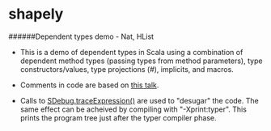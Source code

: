 # shapely

######Dependent types demo - Nat, HList

- This is a demo of dependent types in Scala using a combination of dependent method types (passing types from method parameters), type constructors/values, type projections (#), implicits, and macros.

- Comments in code are based on [this talk](https://vimeo.com/165837504).

- Calls to [SDebug.traceExpression()](https://github.com/JohnReedLOL/scala-trace-debug) are used to "desugar" the code. The same effect can be acheived by compiling with "-Xprint:typer". This prints the program tree just after the typer compiler phase.
